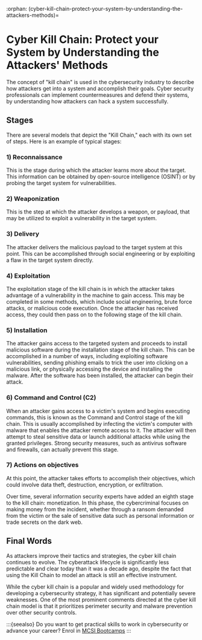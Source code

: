 :orphan:
(cyber-kill-chain-protect-your-system-by-understanding-the-attackers-methods)=

# Cyber Kill Chain: Protect your System by Understanding the Attackers' Methods

The concept of "kill chain" is used in the cybersecurity industry to describe how attackers get into a system and accomplish their goals. Cyber security professionals can implement countermeasures and defend their systems, by understanding how attackers can hack a system successfully.

## Stages

There are several models that depict the "Kill Chain," each with its own set of steps. Here is an example of typical stages:

### 1) Reconnaissance

This is the stage during which the attacker learns more about the target. This information can be obtained by open-source intelligence (OSINT) or by probing the target system for vulnerabilities.

### 2) Weaponization

This is the step at which the attacker develops a weapon, or payload, that may be utilized to exploit a vulnerability in the target system.

### 3) Delivery

The attacker delivers the malicious payload to the target system at this point. This can be accomplished through social engineering or by exploiting a flaw in the target system directly.

### 4) Exploitation

The exploitation stage of the kill chain is in which the attacker takes advantage of a vulnerability in the machine to gain access. This may be completed in some methods, which include social engineering, brute force attacks, or malicious code execution. Once the attacker has received access, they could then pass on to the following stage of the kill chain.

### 5) Installation

The attacker gains access to the targeted system and proceeds to install malicious software during the installation stage of the kill chain. This can be accomplished in a number of ways, including exploiting software vulnerabilities, sending phishing emails to trick the user into clicking on a malicious link, or physically accessing the device and installing the malware. After the software has been installed, the attacker can begin their attack.

### 6) Command and Control (C2)

When an attacker gains access to a victim's system and begins executing commands, this is known as the Command and Control stage of the kill chain. This is usually accomplished by infecting the victim's computer with malware that enables the attacker remote access to it. The attacker will then attempt to steal sensitive data or launch additional attacks while using the granted privileges. Strong security measures, such as antivirus software and firewalls, can actually prevent this stage.

### 7) Actions on objectives

At this point, the attacker takes efforts to accomplish their objectives, which could involve data theft, destruction, encryption, or exfiltration.

Over time, several information security experts have added an eighth stage to the kill chain: monetization. In this phase, the cybercriminal focuses on making money from the incident, whether through a ransom demanded from the victim or the sale of sensitive data such as personal information or trade secrets on the dark web.

## Final Words

As attackers improve their tactics and strategies, the cyber kill chain continues to evolve. The cyberattack lifecycle is significantly less predictable and clear today than it was a decade ago, despite the fact that using the Kill Chain to model an attack is still an effective instrument.

While the cyber kill chain is a popular and widely used methodology for developing a cybersecurity strategy, it has significant and potentially severe weaknesses. One of the most prominent comments directed at the cyber kill chain model is that it prioritizes perimeter security and malware prevention over other security controls.

:::{seealso}
Do you want to get practical skills to work in cybersecurity or advance your career? Enrol in [MCSI Bootcamps](https://www.mosse-institute.com/bootcamps.html)
:::
